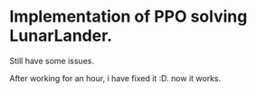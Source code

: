 # Implementation of PPO solving LunarLander. 
Still have some issues. 





After working for an hour, i have fixed it :D. now it works. 
